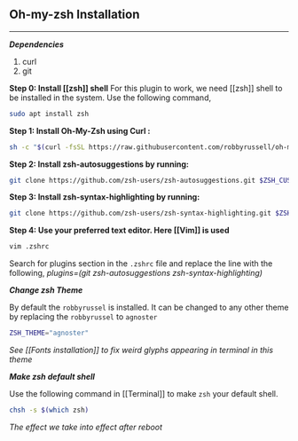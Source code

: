 ## Oh-my-zsh Installation
---
***Dependencies***
1. curl
2. git

**Step 0: Install [[zsh]] shell**
For this plugin to work, we need [[zsh]] shell to be installed in the system. Use the following command,
```bash
sudo apt install zsh
```

**Step 1: Install Oh-My-Zsh using Curl :**
```bash
sh -c "$(curl -fsSL https://raw.githubusercontent.com/robbyrussell/oh-my-zsh/master/tools/install.sh)"
```

**Step 2: Install zsh-autosuggestions by running:**
```bash
git clone https://github.com/zsh-users/zsh-autosuggestions.git $ZSH_CUSTOM/plugins/zsh-autosuggestions
```

**Step 3: Install zsh-syntax-highlighting by running:**
```bash
git clone https://github.com/zsh-users/zsh-syntax-highlighting.git $ZSH_CUSTOM/plugins/zsh-syntax-highlighting
```

**Step 4: Use your preferred text editor. Here [[Vim]] is used**
```bash
vim .zshrc
```
Search for plugins section in the `.zshrc` file and replace the line with the following,
*plugins=(git zsh-autosuggestions zsh-syntax-highlighting)*

***Change zsh Theme***

By default the `robbyrussel` is installed. It can be changed to any other theme by replacing the `robbyrussel` to `agnoster`
```bash
ZSH_THEME="agnoster"
```
*See [[Fonts installation]] to fix weird glyphs appearing in terminal in this theme*

***Make zsh default shell***

Use the following command in [[Terminal]] to make `zsh` your default shell.
```bash
chsh -s $(which zsh)
```
*The effect we take into effect after reboot*
